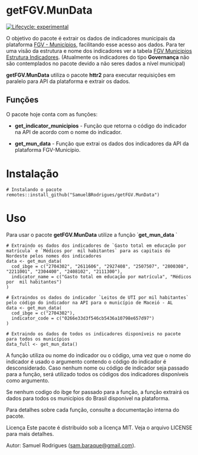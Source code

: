 # getFGV.MunData

<!-- badges: start -->

[![Lifecycle: experimental](https://img.shields.io/badge/lifecycle-experimental-orange.svg)](https://lifecycle.r-lib.org/articles/stages.html#experimental)

<!-- badges: end -->

O objetivo do pacote é extrair os dados de indicadores municipais da plataforma [FGV - Municípios](https://municipios.fgv.br/indicadores), facilitando esse acesso aos dados. Para ter uma visão da estrutura e nome dos indicadores ver a tabela [FGV Municipios Estrutura Indicadores](https://docs.google.com/spreadsheets/d/1d1pryHMYUw5uSqIz6EX9VX1E7XefpZn0gdHrqJPB5Tg/edit?usp=sharing). (Atualmente os indicadores do tipo **Governança** não são contemplados no pacote devido a não seres dados a nível municipal)

**getFGV.MunData** utiliza o pacote **httr2** para executar requisições em paralelo para API da plataforma e extrair os dados.

## Funções

O pacote hoje conta com as funções:

-   **get_indicator_municipios** - Função que retorna o código do indicador na API de acordo com o nome do indicador.

-   **get_mun_data** - Função que extrai os dados dos indicadores da API da plataforma FGV-Município.

# Instalação

```{r}
# Instalando o pacote
remotes::install_github("SamuelBRodrigues/getFGV.MunData")
```

# Uso

Para usar o pacote **getFGV.MunData** utilize a função \`**get_mun_data** \`

```{r}
# Extraindo os dados dos indicadores de `Gasto total em educação por matrícula` e `Médicos por  mil habitantes` para as capitais do Nordeste pelos nomes dos indicadores
data <- get_mun_data(
  cod_ibge = c("2704302", "2611606", "2927408", "2507507", "2800308", "2211001", "2304400", "2408102", "2111300"),
  indicator_name = c("Gasto total em educação por matrícula", "Médicos por  mil habitantes")
)

# Extraindos os dados do indicador `Leitos de UTI por mil habitantes` pelo código do indicador na API para o município de Maceió - AL
data <- get_mun_data(
  cod_ibge = c("2704302"),
  indicator_code = c("0266e33d3f546cb5436a10798e657d97")
)

# Extraindo os dados de todos os indicadores disponíveis no pacote para todos os municípios
data_full <- get_mun_data()
```

A função utiliza ou nome do indicador ou o código, uma vez que o nome do indicador é usado o argumento contendo o código do indicador é desconsiderado. Caso nenhum nome ou código de indicador seja passado para a função, será utilizado todos os códigos dos indicadores disponíveis como argumento.

Se nenhum codigo do ibge for passado para a função, a função extrairá os dados para todos os municípios do Brasil disponível na plataforma.

Para detalhes sobre cada função, consulte a documentação interna do pacote.

Licença Este pacote é distribuído sob a licença MIT. Veja o arquivo LICENSE para mais detalhes.

Autor: Samuel Rodrigues ([sam.baraque\@gmail.com](mailto:sam.baraque@gmail.com)).
